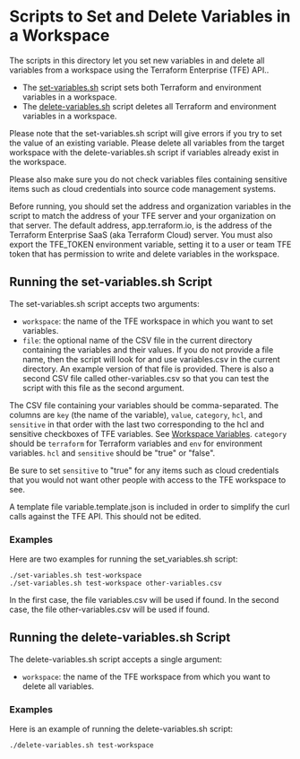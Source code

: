 # Scripts to Set and Delete Variables in a Workspace
The scripts in this directory let you set new variables in and delete all variables from a workspace using the Terraform Enterprise (TFE) API..

* The [set-variables.sh](./set-variables.sh) script sets both Terraform and environment variables in a workspace. 
* The [delete-variables.sh](./delete-variables.sh) script deletes all Terraform and environment variables in a workspace.

Please note that the set-variables.sh script will give errors if you try to set the value of an existing variable. Please delete all variables from the target workspace with the delete-variables.sh script if variables already exist in the workspace.

Please also make sure you do not check variables files containing sensitive items such as cloud credentials into source code management systems.

Before running, you should set the address and organization variables in the script to match the address of your TFE server and your organization on that server.  The default address, app.terraform.io, is the address of the Terraform Enterprise SaaS (aka Terraform Cloud) server. You must also export the TFE_TOKEN environment variable, setting it to a user or team TFE token that has permission to write and delete variables in the workspace.

## Running the set-variables.sh Script
The set-variables.sh script accepts two arguments:
* `workspace`: the name of the TFE workspace in which you want to set variables.
* `file`: the optional name of the CSV file in the current directory containing the variables and their values. If you do not provide a file name, then the script will look for and use variables.csv in the current directory. An example version of that file is provided. There is also a second CSV file called other-variables.csv so that you can test the script with this file as the second argument.

The CSV file containing your variables should be comma-separated. The columns are `key` (the name of the variable), `value`, `category`, `hcl`, and `sensitive` in that order with the last two corresponding to the hcl and sensitive checkboxes of TFE variables. See [Workspace Variables](https://www.terraform.io/docs/enterprise/workspaces/variables.html). `category` should be `terraform` for Terraform variables and `env` for environment variables. `hcl` and `sensitive` should be "true" or "false".

Be sure to set `sensitive` to "true" for any items such as cloud credentials that you would not want other people with access to the TFE workspace to see.

A template file variable.template.json is included in order to simplify the curl calls against the TFE API. This should not be edited.

### Examples
Here are two examples for running the set_variables.sh script:
```
./set-variables.sh test-workspace
./set-variables.sh test-workspace other-variables.csv
```
In the first case, the file variables.csv will be used if found. In the second case, the file other-variables.csv  will be used if found.

## Running the delete-variables.sh Script
The delete-variables.sh script accepts a single argument:
* `workspace`: the name of the TFE workspace from which you want to delete all variables.

### Examples
Here is an example of running the delete-variables.sh script:
```
./delete-variables.sh test-workspace
```



